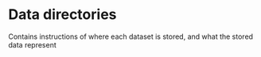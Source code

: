 # Data directories
Contains instructions of where each dataset is stored, and what the stored data represent
